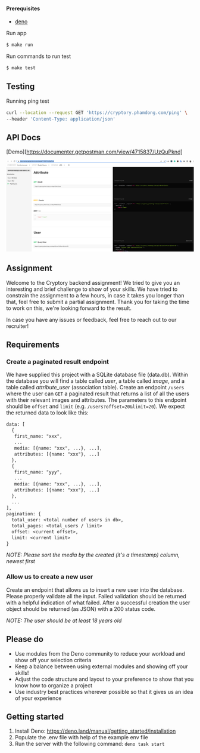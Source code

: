 
#### Prerequisites

- [deno](https://deno.land/)

Run  app

```bash
$ make run
```

Run commands to run test

```bash
$ make test
```

## Testing

Running ping test

```bash
curl --location --request GET 'https://cryptory.phamdong.com/ping' \
--header 'Content-Type: application/json' 
```

## API Docs

[Demo][https://documenter.getpostman.com/view/4715837/UzQuPknd]

![doc](api.PNG "Doc")

## Assignment

Welcome to the Cryptory backend assignment! We tried to give you an interesting and brief challenge to show of your skills. We have tried to constrain the assignment to a few hours, in case it takes you longer than that, feel free to submit a partial assignment. Thank you for taking the time to work on this, we're looking forward to the result.

In case you have any issues or feedback, feel free to reach out to our recruiter!


## Requirements

### Create a paginated result endpoint

We have supplied this project with a SQLite database file (data.db). Within the database you will find a table called _user_, a table called _image_, and a table called _attribute_user_ (association table). Create an endpoint `/users` where the user can `GET` a paginated result that returns a list of all the users with their relevant images and attributes. The parameters to this endpoint should be `offset` and `limit` (e.g. `/users?offset=20&limit=20`). We expect the returned data to look like this:

```
data: [
  {
   first_name: "xxx",
   ...
   media: [{name: "xxx", ...}, ...],
   attributes: [{name: "xxx"}, ...]
  },
  {
   first_name: "yyy",
   ...
   media: [{name: "xxx", ...}, ...],
   attributes: [{name: "xxx"}, ...]
  },
  ...
],
pagination: {
  total_user: <total number of users in db>,
  total_pages: <total_users / limit>
  offset: <current offset>,
  limit: <current limit>
}
```

_NOTE: Please sort the media by the created (it's a timestamp) column, newest first_

### Allow us to create a new user

Create an endpoint that allows us to insert a new user into the database. Please properly validate all the input. Failed validation should be returned with a helpful indication of what failed. After a successful creation the user object should be returned (as JSON) with a 200 status code.

_NOTE: The user should be at least 18 years old_

## Please do

-   Use modules from the Deno community to reduce your workload and show off your selection criteria
-   Keep a balance between using external modules and showing off your skills!
-   Adjust the code structure and layout to your preference to show that you know how to organize a project
-   Use industry best practices wherever possible so that it gives us an idea of your experience

## Getting started

1. Install Deno: https://deno.land/manual/getting_started/installation
2. Populate the .env file with help of the example env file
3. Run the server with the following command: `deno task start`
